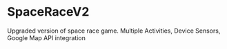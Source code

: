 # SpaceRaceV2
Upgraded version of space race game. Multiple Activities, Device Sensors, Google Map API integration
